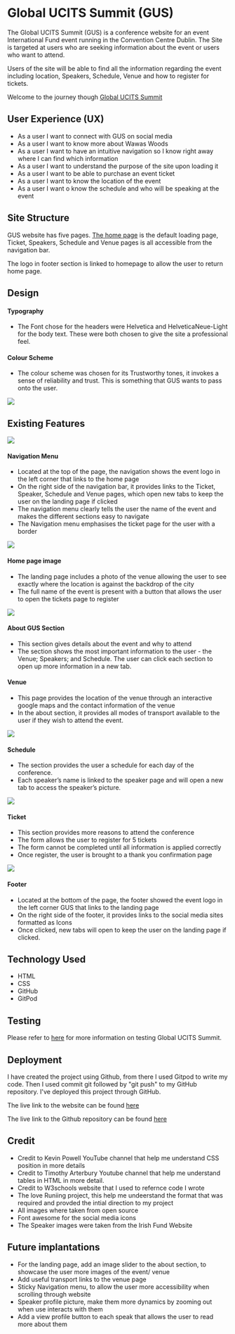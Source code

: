 # Global UCITS Summit (GUS)

The Global UCITS Summit (GUS) is a conference website for an event International Fund event running in the Convention Centre Dublin. The Site is targeted at users who 
are seeking information about the event or users who want to attend.

Users of the site will be able to find all the information regarding the event including location, Speakers, Schedule, Venue and how to register for tickets.

Welcome to the journey though [Global UCITS Summit](https://gnoonandev.github.io/European-UCITS-Summit/)



## User Experience (UX)

<ul>
    <li> As a user I want to connect with GUS on social media </li>
    <li> As a user I want to know more about Wawas Woods </li>
    <li> As a user I want to have an intuitive navigation so I know right away where I can find which information </li>
    <li> As a user I want to understand the purpose of the site upon loading it </li>
    <li> As a user I want to be able to purchase an event ticket </li>
    <li> As a user I want to know the location of the event </li>
    <li> As a user I want o know the schedule and who will be speaking at the event </li>
</ul>

## Site Structure

GUS website has five pages. [The home page](https://gnoonandev.github.io/European-UCITS-Summit/) is the default loading page, Ticket, Speakers, Schedule and Venue pages 
is all accessible from the navigation bar.

The logo in footer section is linked to homepage to allow the user to return home page.

## Design

#### Typography

<ul>
    <li> 
        The Font chose for the headers were Helvetica and HelveticaNeue-Light for the body 
        text. These were both chosen to give the site a professional feel.
    </li>
</ul>

#### Colour Scheme

<ul>
    <li> 
	        The colour scheme was chosen for its Trustworthy tones, it invokes a sense of reliability and trust. 
            This is something that GUS wants to pass onto the user.
    </li>
</ul>

<img src="./assets/read images/colourscheme.jpg" >

## Existing Features 

<img src="./assets/read images/navbar.jpg" >

#### Navigation Menu

<ul>
    <li> 
        Located at the top of the page, the navigation shows the event logo in the left corner that links to the 
        home page 
    </li>                                           
    <li> 
        On the right side of the navigation bar, it provides links to the Ticket, Speaker, Schedule and Venue pages, which open new tabs to keep the user on the 
        landing page if clicked
    </li>
    <li> The navigation menu clearly tells the user the name of the event and makes the different sections easy to navigate </li>
    <li> The Navigation menu emphasises the ticket page for the user with a border </li>
</ul>

<img src="./assets/read images/heroimage.jpg" >

#### Home page image

<ul>                                          
    <li> The landing page includes a photo of the venue allowing the user to see exactly where the location is against the backdrop of the city</li>
    <li> The full name of the event is present with a button that allows the user to open the tickets page to register  </li>
</ul>

<img src="./assets/read images/Aboutgus.jpg" >

#### About GUS Section

<ul>                                          
    <li> This section gives details about the event and why to attend </li>
    <li> 
        The section shows the most important information to the user - the Venue; Speakers; and Schedule. The user can click each section to open up more information 
        in a new tab. 
    </li>
</ul

<img src="./assets/read images/venue.jpg" >

#### Venue

<ul>
    <li> 
        This page provides the location of the venue through an interactive google maps and the contact information of the venue
    </li>                                           
    <li> 
        In the about section, it provides all modes of transport available to the user if 
        they wish to attend the event.
    </li>
</ul>    

<img src="./assets/read images/schedaule.jpg" >

#### Schedule

<ul>
    <li> 
        The section provides the user a schedule for each day of the conference.
    </li>                                           
    <li> 
        Each speaker’s name is linked to the speaker page and will open a new tab to access the speaker’s picture.
    </li>
</ul>  

<img src="./assets/read images/ticket.jpg" >

#### Ticket

<ul>
    <li> This section provides more reasons to attend the conference  </li>
    <li> The form allows the user to register for 5 tickets </li>
    <li> The form cannot be completed until all information is applied correctly </li>
    <li> Once register, the user is brought to a thank you confirmation page  </li>
</ul>

<img src="./assets/read images/footer.jpg" >

#### Footer

<ul>
    <li> Located at the bottom of the page, the footer showed the event logo in the left corner GUS that links to the landing page </li>
    <li> On the right side of the footer, it provides links to the social media sites formatted as Icons </li>
    <li> Once clicked, new tabs will open to keep the user on the landing page if clicked. </li>
</ul>

## Technology Used

<ul>
    <li> HTML </li>
    <li> CSS </li>
    <li> GitHub </li>
    <li> GitPod </li>
</ul>

## Testing

Please refer to [here](TESTING.md) for more information on testing Global UCITS Summit.

## Deployment

I have created the project using Github, from there I used Gitpod to write my code. Then I used commit git followed by "git push" to my GitHub repository. 
I've deployed this project through GitHub.

The live link to the website can be found [here](https://gnoonandev.github.io/European-UCITS-Summit/) 

The live link to the Github repository can be found [here](https://github.com/gnoonandev/European-UCITS-Summit)

## Credit

<ul>
    <li> Credit to Kevin Powell YouTube channel that help me understand CSS position in more details  </li>
    <li> Credit to Timothy Arterbury Youtube channel that help me understand tables in HTML in more detail.</li>
    <li> Credit to W3schools website that I used to refernce code I wrote</li>
    <li> The love Runiing project, this help me undeerstand the format that was required and provded the intial direction to my project </li>
    <li> All images where taken from open source </li>
    <li> Font awesome for the social media icons</li>
    <li> The Speaker images were taken from the Irish Fund Website </li>
</ul>

## Future implantations 

<ul>
    <li> For the landing page, add an image slider to the about section, to showcase the user more images of the event/ venue  </li>
    <li> Add useful transport links to the venue page </li>
    <li> Sticky Navigation menu, to allow the user more accessibility when scrolling through website </li>
    <li> Speaker profile picture, make them more dynamics by zooming out when use interacts with them </li>
    <li> Add a view profile button to each speak that allows the user to read more about them</li>
</ul>
